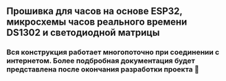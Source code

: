 ## Прошивка для часов на основе ESP32, микросхемы часов реального времени DS1302 и светодиодной матрицы

### Вся конструкция работает многопоточно при соединении с интернетом. Более подбробная документация будет представлена после окончания разработки проекта 🤡 
